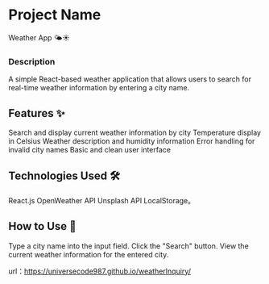 # Project Name

Weather App 🌤️☀️

### Description

A simple React-based weather application that allows users to search for real-time weather information by entering a
city name.

## Features ✨

Search and display current weather information by city
Temperature display in Celsius
Weather description and humidity information
Error handling for invalid city names
Basic and clean user interface

## Technologies Used 🛠️

React.js
OpenWeather API
Unsplash API
LocalStorage。

## How to Use 🧭

Type a city name into the input field.
Click the "Search" button.
View the current weather information for the entered city.

url：https://universecode987.github.io/weatherInquiry/
